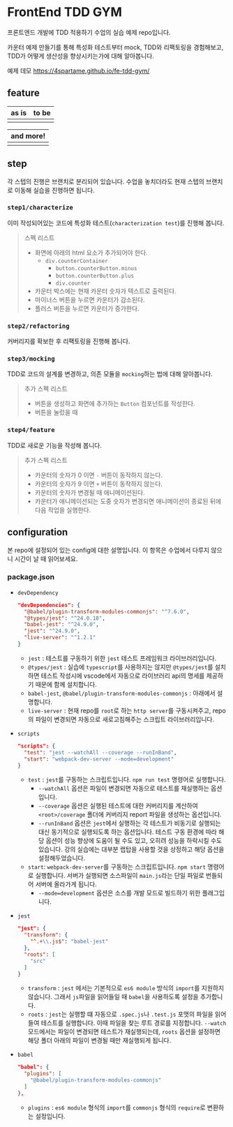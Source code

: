 # FrontEnd TDD GYM

프론트엔드 개발에 TDD 적용하기 수업의 실습 예제 repo입니다.

카운터 예제 만들기를 통해 특성화 테스트부터 mock, TDD와 리팩토링을 경험해보고, TDD가 어떻게 생산성을 향상시키는가에 대해 알아봅니다.

예제 데모
https://4spartame.github.io/fe-tdd-gym/

## feature

| as is | to be |
| ----- | ----- |
|       |       |

| and more! |
| --------- |
|           |

## step

각 스텝의 진행은 브랜치로 분리되어 있습니다. 수업을 놓치더라도 현재 스텝의 브랜치로 이동해 실습을 진행하면 됩니다.

### `step1/characterize`

이미 작성되어있는 코드에 특성화 테스트(`characterization test`)를 진행해 봅니다.

> 스펙 리스트
>
> - 화면에 아래의 html 요소가 추가되어야 한다.
>   - `div.counterContainer`
>     - `button.counterButton.minus`
>     - `button.counterButton.plus`
>     - `div.counter`
> - 카운터 박스에는 현재 카운터 숫자가 텍스트로 출력된다.
> - 마이너스 버튼을 누르면 카운터가 감소된다.
> - 플러스 버튼을 누르면 카운터가 증가한다.

### `step2/refactoring`

커버리지를 확보한 후 리팩토링을 진행해 봅니다.

### `step3/mocking`

TDD로 코드의 설계를 변경하고, 의존 모듈을 `mocking`하는 법에 대해 알아봅니다.

> 추가 스펙 리스트
>
> - 버튼을 생성하고 화면에 추가하는 `Button` 컴포넌트를 작성한다.
> - 버튼을 눌렀을 때

### `step4/feature`

TDD로 새로운 기능을 작성해 봅니다.

> 추가 스펙 리스트
>
> - 카운터의 숫자가 0 이면 `-` 버튼이 동작하지 않는다.
> - 카운터의 숫자가 9 이면 `+` 버튼이 동작하지 않는다.
> - 카운터의 숫자가 변경될 때 애니메이션된다.
> - 카운터가 애니메이션되는 도중 숫자가 변경되면 애니메이션이 종료된 뒤에 다음 작업을 실행한다.

## configuration

본 repo에 설정되어 있는 config에 대한 설명입니다. 이 항목은 수업에서 다루지 않으니 시간이 날 때 읽어보세요.

### package.json

- `devDependency`

  ```json
  "devDependencies": {
    "@babel/plugin-transform-modules-commonjs": "^7.6.0",
    "@types/jest": "^24.0.18",
    "babel-jest": "^24.9.0",
    "jest": "^24.9.0",
    "live-server": "^1.2.1"
  }
  ```

  - `jest` : 테스트를 구동하기 위한 `jest` 테스트 프레임워크 라이브러리입니다.
  - `@types/jest` : 실습에 `typescript`를 사용하지는 않지만 `@types/jest`를 설치하면 테스트 작성시에 vscode에서 자동으로 라이브러리 api의 명세를 제공하기 때문에 함께 설치합니다.
  - `babel-jest`, `@babel/plugin-transform-modules-commonjs` : 아래에서 설명합니다.
  - `live-server` : 현재 repo를 `root`로 하는 `http server`를 구동시켜주고, repo의 파일이 변경되면 자동으로 새로고침해주는 스크립트 라이브러리입니다.

- `scripts`
  ```json
  "scripts": {
    "test": "jest --watchAll --coverage --runInBand",
    "start": "webpack-dev-server --mode=development"
  }
  ```
  - `test` : `jest`를 구동하는 스크립트입니다. `npm run test` 명령어로 실행합니다.
    - `--watchAll` 옵션은 파일이 변경되면 자동으로 테스트를 재실행하는 옵션입니다.
    - `--coverage` 옵션은 실행된 테스트에 대한 커버리지를 계산하여 `<root>/coverage` 폴더에 커버리지 report 파일을 생성하는 옵션입니다.
    - `--runInBand` 옵션은 `jest`에서 실행하는 각 테스트가 비동기로 실행되는 대신 동기적으로 실행되도록 하는 옵션입니다. 테스트 구동 환경에 따라 해당 옵션이 성능 향상에 도움이 될 수도 있고, 오히려 성능을 하락시킬 수도 있습니다. 강의 실습에는 대부분 랩탑을 사용할 것을 상정하고 해당 옵션을 설정해두었습니다.
  - `start`: `webpack-dev-server`를 구동하는 스크립트입니다. `npm start` 명령어로 실행합니다. 서버가 실행되면 소스파일이 `main.js`라는 단일 파일로 번들되어 서버에 올라가게 됩니다.
    - `--mode=development` 옵션은 소스를 개발 모드로 빌드하기 위한 플래그입니다.

- `jest`

  ```json
  "jest": {
    "transform": {
      "^.+\\.js$": "babel-jest"
    },
    "roots": [
      "src"
    ]
  }
  ```

  - `transform` : `jest` 에서는 기본적으로 `es6 module` 방식의 `import`를 지원하지 않습니다. 그래서 `js`파일을 읽어들일 때 `babel`을 사용하도록 설정을 추가합니다.
  - `roots` : `jest`는 실행할 떄 자동으로 `.spec.js`나 `.test.js` 포맷의 파일을 읽어들여 테스트를 실행합니다. 이때 파일을 찾는 루트 경로를 지정합니다. `--watch` 모드에서는 파일이 변경되면 테스트가 재실행되는데, `roots` 옵션을 설정하면 해당 폴더 아래의 파일이 변경될 때만 재실행되게 됩니다.

- `babel`
  ```json
  "babel": {
    "plugins": [
      "@babel/plugin-transform-modules-commonjs"
    ]
  },
  ```
  - `plugins` : `es6 module` 형식의 `import`를 `commonjs` 형식의 `require`로 변환하는 설정입니다.
